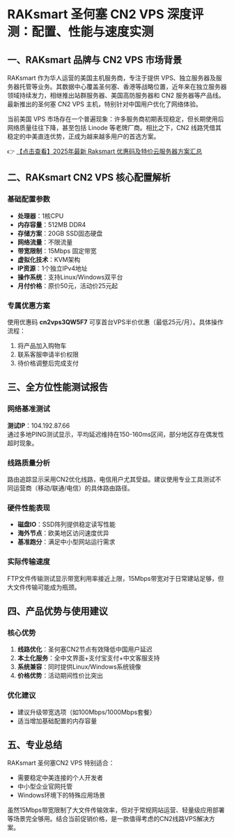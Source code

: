 # RAKsmart 圣何塞 CN2 VPS 深度评测：配置、性能与速度实测

## 一、RAKsmart 品牌与 CN2 VPS 市场背景

RAKsmart 作为华人运营的美国主机服务商，专注于提供 VPS、独立服务器及服务器托管等业务。其数据中心覆盖圣何塞、香港等战略位置，近年来在独立服务器领域持续发力，相继推出站群服务器、美国高防服务器和 CN2 服务器等产品线。最新推出的圣何塞 CN2 VPS 主机，特别针对中国用户优化了网络体验。

当前美国 VPS 市场存在一个普遍现象：许多服务商初期表现稳定，但长期使用后网络质量往往下降，甚至包括 Linode 等老牌厂商。相比之下，CN2 线路凭借其稳定的中美直连优势，正成为越来越多用户的首选方案。

👉 [【点击查看】2025年最新 Raksmart 优惠码及特价云服务器方案汇总](https://bit.ly/raksmart)

## 二、RAKsmart CN2 VPS 核心配置解析

### 基础配置参数
- **处理器**：1核CPU
- **内存容量**：512MB DDR4
- **存储方案**：20GB SSD固态硬盘
- **网络流量**：不限流量
- **带宽限制**：15Mbps 固定带宽
- **虚拟化技术**：KVM架构
- **IP资源**：1个独立IPv4地址
- **操作系统**：支持Linux/Windows双平台
- **月付价格**：原价50元，活动价25元起

### 专属优惠方案
使用优惠码 **cn2vps3QW5F7** 可享首台VPS半价优惠（最低25元/月）。具体操作流程：
1. 将产品加入购物车
2. 联系客服申请半价权限
3. 待价格调整后完成支付

## 三、全方位性能测试报告

### 网络基准测试
**测试IP**：104.192.87.66  
通过多地PING测试显示，平均延迟维持在150-160ms区间，部分地区存在偶发性超时现象。

### 线路质量分析
路由追踪显示采用CN2优化线路，电信用户尤其受益。建议使用专业工具测试不同运营商（移动/联通/电信）的具体路由路径。

### 硬件性能表现
- **磁盘IO**：SSD阵列提供稳定读写性能
- **海外节点**：欧美地区访问速度优异
- **基准跑分**：满足中小型网站运行需求

### 实际传输速度
FTP文件传输测试显示带宽利用率接近上限，15Mbps带宽对于日常建站足够，但大文件传输可能成为瓶颈。

## 四、产品优势与使用建议

### 核心优势
1. **线路优化**：圣何塞CN2节点有效降低中国用户延迟
2. **本土化服务**：全中文界面+支付宝支付+中文客服支持
3. **系统兼容**：同时提供Linux/Windows系统镜像
4. **价格优势**：活动期间性价比突出

### 优化建议
- 建议升级带宽选项（如100Mbps/1000Mbps套餐）
- 适当增加基础配置的内存容量

## 五、专业总结

RAKsmart 圣何塞CN2 VPS 特别适合：
- 需要稳定中美连接的个人开发者
- 中小型企业官网托管
- Windows环境下的特殊应用场景

虽然15Mbps带宽限制了大文件传输效率，但对于常规网站运营、轻量级应用部署等场景完全够用。结合当前促销价格，是一款值得考虑的CN2线路VPS解决方案。